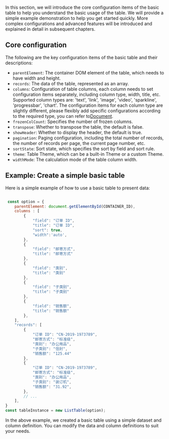 In this section, we will introduce the core configuration items of the basic table to help you understand the basic usage of the table. We will provide a simple example demonstration to help you get started quickly. More complex configurations and advanced features will be introduced and explained in detail in subsequent chapters.

## Core configuration

The following are the key configuration items of the basic table and their descriptions:

*   `parentElement`: The container DOM element of the table, which needs to have width and height.
*   `records`: The data of the table, represented as an array.
*   `columns`: Configuration of table columns, each column needs to set configuration items separately, including column type, width, title, etc. Supported column types are: 'text', 'link', 'image', 'video', 'sparkline', 'progressbar', 'chart'. The configuration items for each column type are slightly different, please flexibly add specific configurations according to the required type, you can refer to[Document](url).
*   `frozenColCount`: Specifies the number of frozen columns.
*   `transpose`: Whether to transpose the table, the default is false.
*   `showHeader`: Whether to display the header, the default is true.
*   `pagination`: Paging configuration, including the total number of records, the number of records per page, the current page number, etc.
*   `sortState`: Sort state, which specifies the sort by field and sort rule.
*   `theme`: Table Theme, which can be a built-in Theme or a custom Theme.
*   `widthMode`: The calculation mode of the table column width.

## Example: Create a simple basic table

Here is a simple example of how to use a basic table to present data:

```javascript livedemo  template=vtable

 const option = {
    parentElement: document.getElementById(CONTAINER_ID),
    columns : [
        {
            "field": "订单 ID",
            "title": "订单 ID",
            "sort": true,
            "width":'auto',
        },
        {
            "field": "邮寄方式",
            "title": "邮寄方式"
        },
        {
            "field": "类别",
            "title": "类别"
        },
        {
            "field": "子类别",
            "title": "子类别"
        },
        {
            "field": "销售额",
            "title": "销售额"
        },
    ],
    "records": [
        {
            "订单 ID": "CN-2019-1973789",
            "邮寄方式": "标准级",
            "类别": "办公用品",
            "子类别": "信封",
            "销售额": "125.44"
        },
        {
            "订单 ID": "CN-2019-1973789",
            "邮寄方式": "标准级",
            "类别": "办公用品",
            "子类别": "装订机",
            "销售额": "31.92",
        },
        // ...
    ],
}
const tableInstance = new ListTable(option);

```

In the above example, we created a basic table using a simple dataset and column definition. You can modify the data and column definitions to suit your needs.
